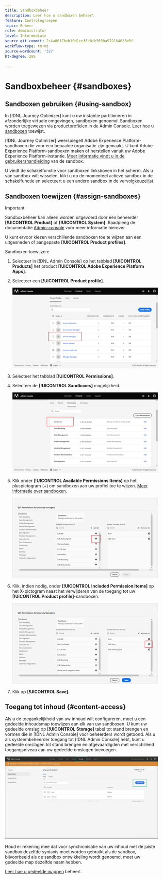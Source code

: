 ```yaml
---
title: Sandboxbeheer
description: Leer hoe u sandboxen beheert
feature: Controlegroepen
topic: Beheer
role: Administrator
level: Intermediate
source-git-commit: 2c4a86f7beb10d1ce35e8fb5600a979164038e5f
workflow-type: tm+mt
source-wordcount: '327'
ht-degree: 28%

---
```


# Sandboxbeheer {#sandboxes}

## Sandboxen gebruiken {#using-sandbox}

In [!DNL Journey Optimizer] kunt u uw instantie partitioneren in afzonderlijke virtuele omgevingen, sandboxen genoemd.
Sandboxen worden toegewezen via productprofielen in de Admin Console. [Leer hoe u sandboxen](permissions.md#create-product-profile) toewijst.

[!DNL Journey Optimizer] weerspiegelt Adobe Experience Platform-sandboxen die voor een bepaalde organisatie zijn gemaakt.
U kunt Adobe Experience Platform-sandboxen maken of herstellen vanuit uw Adobe Experience Platform-instantie. [Meer informatie vindt u in de gebruikershandleiding](https://experienceleague.adobe.com/docs/experience-platform/sandbox/ui/user-guide.html) van de sandbox.

U vindt de schakelfunctie voor sandboxen linksboven in het scherm. Als u van sandbox wilt wisselen, klikt u op de momenteel actieve sandbox in de schakelfunctie en selecteert u een andere sandbox in de vervolgkeuzelijst.

## Sandboxen toewijzen {#assign-sandboxes}

>[!IMPORTANT]
>
> Sandboxbeheer kan alleen worden uitgevoerd door een beheerder **[!UICONTROL Product]** of **[!UICONTROL System]**. Raadpleeg de documentatie [Admin-console](https://helpx.adobe.com/enterprise/admin-guide.html/enterprise/using/admin-roles.ug.html) voor meer informatie hierover.

U kunt ervoor kiezen verschillende sandboxen toe te wijzen aan een uitgesneden of aangepaste **[!UICONTROL Product profiles]**.

Sandboxen toewijzen:

1. Selecteer in [!DNL Admin Console] op het tabblad **[!UICONTROL Products]** het product **[!UICONTROL Adobe Experience Platform Apps]**.

1. Selecteer een **[!UICONTROL Product profile]**.

   ![](../assets/sandbox_1.png)

1. Selecteer het tabblad **[!UICONTROL Permissions]**. 

1. Selecteer de **[!UICONTROL Sandboxes]** mogelijkheid.

   ![](../assets/sandbox_2.png)

1. Klik onder **[!UICONTROL Available Permissions Items]** op het pluspictogram (+) om sandboxen aan uw profiel toe te wijzen. [Meer informatie over sandboxen](https://experienceleague.adobe.com/docs/experience-platform/sandbox/home.html).

   ![](../assets/sandbox_3.png)

1. Klik, indien nodig, onder **[!UICONTROL Included Permission Items]** op het X-pictogram naast het verwijderen van de toegang tot uw **[!UICONTROL Product profile]**-sandboxen.

   ![](../assets/sandbox_4.png)

1. Klik op **[!UICONTROL Save]**.

## Toegang tot inhoud {#content-access}

Als u de toegankelijkheid van uw inhoud wilt configureren, moet u een gedeelde inhoudsmap toewijzen aan elk van uw sandboxen. U kunt uw gedeelde omslag op **[!UICONTROL Storage]** tabel tot stand brengen en vormen die in [!DNL Admin Console] voor beheerders wordt getoond. Als u als systeembeheerder toegang tot [!DNL Admin Console] hebt, kunt u gedeelde omslagen tot stand brengen en afgevaardigden met verschillend toegangsniveau aan uw gedeelde omslagen toevoegen.

![](../assets/do-not-localize/content_access.png)

Houd er rekening mee dat voor synchronisatie van uw inhoud met de juiste sandbox dezelfde syntaxis moet worden gebruikt als de sandbox, bijvoorbeeld als de sandbox ontwikkeling wordt genoemd, moet uw gedeelde map dezelfde naam hebben.

[Leer hoe u gedeelde mappen](https://helpx.adobe.com/enterprise/admin-guide.html/enterprise/using/manage-adobe-storage.ug.html) beheert.
